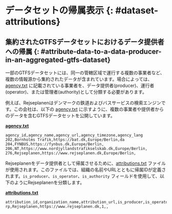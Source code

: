 # データセットの帰属表示 {: #dataset-attributions}

## 集約されたGTFSデータセットにおけるデータ提供者への帰属 {: #attribute-data-to-a-data-producer-in-an-aggregated-gtfs-dataset}

一部のGTFSデータセットには、同一の管轄区域で運行する複数の事業者など、複数の情報源から集約されたデータが含まれています。場合によっては、[agency.txt](../../reference/#agencytxt) に記載されている事業者を、データ提供者(producer)、運行者(operator)、または管理者(authority)として分類する必要があります。  

例えば、Rejseplanenはデンマークの鉄道およびバスサービスの検索エンジンです。この会社は、以下の [agency.txt](../../reference/#agencytxt) に示すように、複数の事業者や提供者からのデータを含むGTFSデータセットを公開しています。  

[**agency.txt**](../../reference/#agencytxt)

```
agency_id,agency_name,agency_url,agency_timezone,agency_lang
202,Bornholms Trafik,https://bat.dk,Europe/Berlin,da
204,FYNBUS,https://fynbus.dk,Europe/Berlin,
206,NT,https://www.nordjyllandstrafikselskab.dk,Europe/Berlin,
276,Rejseplanen,https://www.rejseplanen.dk,Europe/Berlin,
```

Rejseplanenをデータ提供者として帰属させるために、[attributions.txt](../../reference/#attributionstxt) ファイルが使用されます。このファイルでは、組織の名前やURLとともに帰属IDが定義されます。`is_producer`、`is_operator`、`is_authority` フィールドを使用して、以下のようにRejseplanenを分類します。  

[**attributions.txt**](../../reference/#attributionstxt)

```
attribution_id,organization_name,attribution_url,is_producer,is_operator,is_authority
rp,Rejseplanen,https://www.rejseplanen.dk,1,,
```
